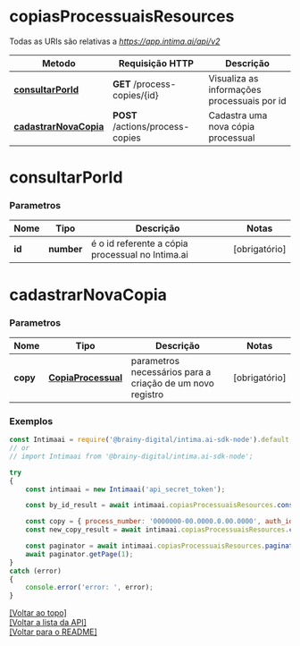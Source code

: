 # **copiasProcessuaisResources**

Todas as URIs são relativas a *https://app.intima.ai/api/v2*

Metodo | Requisição HTTP | Descrição
------------- | ------------- | -------------
[**consultarPorId**](copiasProcessuaisResources.md#consultarPorId) | **GET** /process-copies/{id} | Visualiza as informações processuais por id
[**cadastrarNovaCopia**](copiasProcessuaisResources.md#cadastrarNovaCopia) | **POST** /actions/process-copies | Cadastra uma nova cópia processual

# **consultarPorId**

### Parametros

Nome | Tipo | Descrição | Notas
------------- | ------------- | ------------- | -------------
**id** | **number**| é o id referente a cópia processual no Intima.ai | [obrigatório]

# **cadastrarNovaCopia**

### Parametros

Nome | Tipo | Descrição | Notas
------------- | ------------- | ------------- | -------------
**copy** | [**CopiaProcessual**](../models/copy/CopiaProcessual.md) | parametros necessários para a criação de um novo registro | [obrigatório]

### Exemplos
```javascript
const Intimaai = require('@brainy-digital/intima.ai-sdk-node').default;
// or
// import Intimaai from '@brainy-digital/intima.ai-sdk-node';

try
{
    const intimaai = new Intimaai('api_secret_token');

    const by_id_result = await intimaai.copiasProcessuaisResources.consultarPorId(45202);

    const copy = { process_number: '0000000-00.0000.0.00.0000', auth_id: 1 };
    const new_copy_result = await intimaai.copiasProcessuaisResources.cadastrarNovaCopia(copy);

    const paginator = await intimaai.copiasProcessuaisResources.paginate();
    await paginator.getPage(1);
}
catch (error)
{
    console.error('error: ', error);
}
```

[[Voltar ao topo]](#)        
[[Voltar a lista da API]](../../README.md#Documentação-para-os-Endpoints-da-API)    
[[Voltar para o README]](../../README.md#Intima.ai---SDK-NodeJS)

